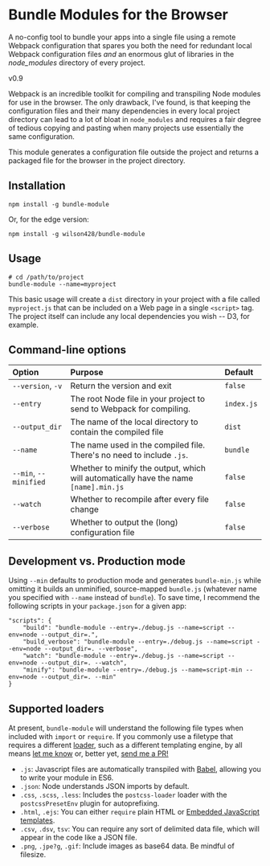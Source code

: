 # Bundle Modules for the Browser

A no-config tool to bundle your apps into a single file using a remote Webpack configuration that spares you both the need for redundant local Webpack configuration files _and_ an enormous glut of libraries in the _node_modules_ directory of every project.

v0.9

Webpack is an incredible toolkit for compiling and transpiling Node modules for use in the browser. The only drawback, I've found, is that keeping the configuration files and their many dependencies in every local project directory can lead to a lot of bloat in `node_modules` and requires a fair degree of tedious copying and pasting when many projects use essentially the same configuration.

This module generates a configuration file outside the project and returns a packaged file for the browser in the project directory.

## Installation

	npm install -g bundle-module

Or, for the edge version:

	npm install -g wilson428/bundle-module

## Usage

	# cd /path/to/project
	bundle-module --name=myproject

This basic usage will create a `dist` directory in your project with a file called `myproject.js` that can be included on a Web page in a single `<script>` tag. The project itself can include any local dependencies you wish -- D3, for example.

## Command-line options

| Option | Purpose | Default |
| :--- | :--- | :--- |
| `--version`, `-v`  | Return the version and exit | `false` |
| `--entry` | The root Node file in your project to send to Webpack for compiling. | `index.js` |
| `--output_dir` | The name of the local directory to contain the compiled file | `dist`  |
| `--name` | The name used in the compiled file. There's no need to include `.js`. | `bundle` |
| `--min`, `--minified` | Whether to minify the output, which will automatically have the name `[name].min.js` | `false` |
| `--watch` | Whether to recompile after every file change | `false` |
| `--verbose` | Whether to output the (long) configuration file| `false` |

## Development vs. Production mode

Using `--min` defaults to production mode and generates `bundle-min.js` while omitting it builds an unminified, source-mapped `bundle.js` (whatever name you specified with `--name` instead of `bundle`). To save time, I recommend the following scripts in your `package.json` for a given app:

	"scripts": {
		"build": "bundle-module --entry=./debug.js --name=script --env=node --output_dir=.",
		"build_verbose": "bundle-module --entry=./debug.js --name=script --env=node --output_dir=. --verbose",
		"watch": "bundle-module --entry=./debug.js --name=script --env=node --output_dir=. --watch",
		"minify": "bundle-module --entry=./debug.js --name=script-min --env=node --output_dir=. --min"
	}

## Supported loaders

At present, `bundle-module` will understand the following file types when included with `import` or `require`. If you commonly use a filetype that requires a different [loader](https://webpack.js.org/loaders/), such as a different templating engine, by all means <a href="mailto:wilson@mechanicalscribe.com">let me know</a> or, better yet, <a href="https://github.com/wilson428/bundle-module" target="_blank">send me a PR!</a>

+ `.js`: Javascript files are automatically transpiled with [Babel](https://babeljs.io/), allowing you to write your module in ES6.
+ `.json`: Node understands JSON imports by default.
+ `.css`, `.scss`, `.less`: Includes the `postcss-loader` loader with the `postcssPresetEnv` plugin for autoprefixing.
+ `.html`, `.ejs`: You can either `require` plain HTML or [Embedded JavaScript templates](https://ejs.co/).
+ `.csv`, `.dsv`, `tsv`: You can require any sort of delimited data file, which will appear in the code like a JSON file.
+ `.png`, `.jpe?g`, `.gif`: Include images as base64 data. Be mindful of filesize.